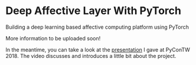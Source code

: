 # Deep Affective Layer With PyTorch
Building a deep learning based affective computing platform using PyTorch

More information to be uploaded soon! 

In the meantime, you can take a look at the [presentation](https://www.youtube.com/watch?v=xteaK6kSYnA) I gave at PyConTW 2018. The video discusses and introduces a little bit about the project.
